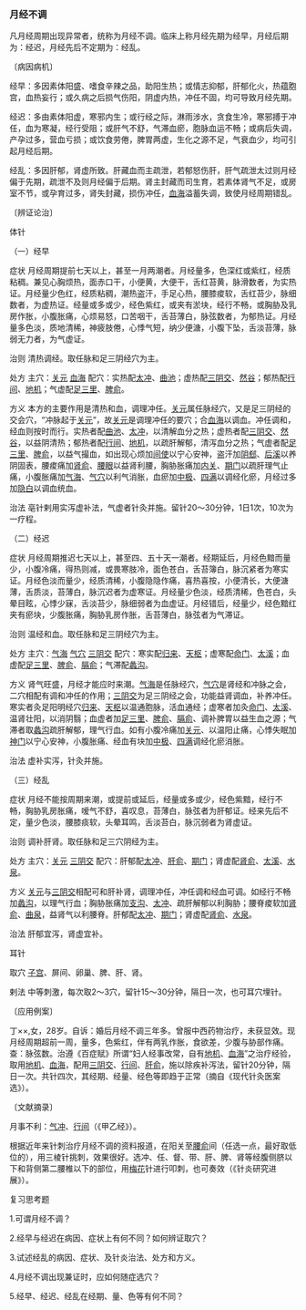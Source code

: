 ### 月经不调

凡月经周期出现异常者，统称为月经不调。临床上称月经先期为经早，月经后期为：经迟，月经先后不定期为：经乱。

〔病因病机〕

经早：多因素体阳盛、嗜食辛辣之品，助阳生热；或情志抑郁，肝郁化火，热蕴胞宫，血热妄行；或久病之后损气伤阳，阴虚内热，冲任不固，均可导致月经先期。

经迟：多由素体阳虚，寒邪内生；或行经之际，淋雨涉水，贪食生冷，寒邪搏于冲任，血为寒凝，经行受阻；或肝气不舒，气滞血瘀，胞脉血运不畅；或病后失调，产孕过多，营血亏损；或饮食劳倦，脾胃两虚，生化之源不足，气衰血少，均可引起月经后期。

经乱：多因肝郁，肾虚所致。肝藏血而主疏泄，若郁怒伤肝，肝气疏泄太过则月经偏于先期，疏泄不及则月经偏于后期。肾主封藏而司生育，若素体肾气不足，或房室不节，或孕育过多，肾失封藏，损伤冲任，[血海](https://www.gmzyjc.com/read/zjs/zjs3.1.4-6-0.0.1.3.10.md)溢蓄失调，致使月经周期错乱。

〔辨证论治〕

体针

（一）经早

症状  月经周期提前七天以上，甚至一月两潮者。月经量多，色深红或紫红，经质粘稠。兼见心胸烦热，面赤口干，小便黄，大便干，舌红苔黄，脉滑数者，为实热证。月经量少色红，经质粘稠，潮热盗汗，手足心热，腰膝痠软，舌红苔少，脉细数者，为虚热证。经量或多或少，经色紫红，或夹有淤块，经行不畅，或胸胁及乳房作胀，小腹胀痛，心烦易怒，口苦咽干，舌苔薄白，脉弦数者，为郁热证。月经量多色淡，质地清稀，神疲肢倦，心悸气短，纳少便溏，小腹下坠，舌淡苔薄，脉弱无力者，为气虚证。

治则  清热调经。取任脉和足三阴经穴为主。

处方  主穴：[关元](https://www.gmzyjc.com/read/zjs/zjs3.2.1-0.1.1.3.4.md)  [血海](https://www.gmzyjc.com/read/zjs/zjs3.1.4-6-0.0.1.3.10.md)  配穴：实热配[太冲](https://www.gmzyjc.com/read/zjs/zjs3.1.9-12-0.0.4.3.3.md)、[曲池](https://www.gmzyjc.com/read/zjs/zjs3.1.1-3-0.1.2.3.11.md)；虚热配[三阴交](https://www.gmzyjc.com/read/zjs/zjs3.1.4-6-0.0.1.3.6.md)、[然谷](https://www.gmzyjc.com/read/zjs/zjs3.1.7-8-0.0.2.3.2.md)；郁热配[行间](https://www.gmzyjc.com/read/zjs/zjs3.1.9-12-0.0.4.3.2.md)、[地机](https://www.gmzyjc.com/read/zjs/zjs3.1.4-6-0.0.1.3.8.md)；气虚配[足三里](https://www.gmzyjc.com/read/zjs/zjs3.1.1-3-0.1.3.3.36.md)、[脾俞](https://www.gmzyjc.com/read/zjs/zjs3.1.7-8-0.0.1.3.20.md)。

方义  本方的主要作用是清热和血，调理冲任。[关元](https://www.gmzyjc.com/read/zjs/zjs3.2.1-0.1.1.3.4.md)属任脉经穴，又是足三阴经的交会穴，“冲脉起于[关元](https://www.gmzyjc.com/read/zjs/zjs3.2.1-0.1.1.3.4.md)”，故[关元](https://www.gmzyjc.com/read/zjs/zjs3.2.1-0.1.1.3.4.md)是调理冲任的要穴；合[血海](https://www.gmzyjc.com/read/zjs/zjs3.1.4-6-0.0.1.3.10.md)以调血。冲任调和，经血则按时而行。实热者配[曲池](https://www.gmzyjc.com/read/zjs/zjs3.1.1-3-0.1.2.3.11.md)、[太冲](https://www.gmzyjc.com/read/zjs/zjs3.1.9-12-0.0.4.3.3.md)，以清解血分之热；虚热者配[三阴交](https://www.gmzyjc.com/read/zjs/zjs3.1.4-6-0.0.1.3.6.md)、[然谷](https://www.gmzyjc.com/read/zjs/zjs3.1.7-8-0.0.2.3.2.md)，以益阴清热；郁热者配[行间](https://www.gmzyjc.com/read/zjs/zjs3.1.9-12-0.0.4.3.2.md)、[地机](https://www.gmzyjc.com/read/zjs/zjs3.1.4-6-0.0.1.3.8.md)，以疏肝解郁，清泻血分之热；气虚者配[足三里](https://www.gmzyjc.com/read/zjs/zjs3.1.1-3-0.1.3.3.36.md)、[脾俞](https://www.gmzyjc.com/read/zjs/zjs3.1.7-8-0.0.1.3.20.md)，以益气撮血，如出现心烦加[间使](https://www.gmzyjc.com/read/zjs/zjs3.1.9-12-0.0.1.3.5.md)以宁心安神，盗汗加[阴郄](https://www.gmzyjc.com/read/zjs/zjs3.1.4-6-0.0.2.3.6.md)、[后溪](https://www.gmzyjc.com/read/zjs/zjs3.1.4-6-0.0.3.3.3.md)以养阴固表，腰痠痛加[肾俞](https://www.gmzyjc.com/read/zjs/zjs3.1.7-8-0.0.1.3.23.md)、[腰眼](https://www.gmzyjc.com/read/zjs/zjs3.4-0.1.2.6.0.md)以益肾利腰，胸胁胀痛加[内关](https://www.gmzyjc.com/read/zjs/zjs3.1.9-12-0.0.1.3.6.md)、[期门](https://www.gmzyjc.com/read/zjs/zjs3.1.9-12-0.0.4.3.14.md)以疏肝理气止痛，小腹胀痛加[气海](https://www.gmzyjc.com/read/zjs/zjs3.2.1-0.1.1.3.6.md)、[气穴](https://www.gmzyjc.com/read/zjs/zjs3.1.7-8-0.0.2.3.13.md)以利气消胀，血瘀加[中极](https://www.gmzyjc.com/read/zjs/zjs3.2.1-0.1.1.3.3.md)、[四满](https://www.gmzyjc.com/read/zjs/zjs3.1.7-8-0.0.2.3.14.md)以调经化瘀，月经过多加[隐白](https://www.gmzyjc.com/read/zjs/zjs3.1.4-6-0.0.1.3.1.md)以调血统血。

治法  亳针剌用实泻虚补法，气虚者针灸并施。留针20～30分钟，1日1次，10次为一疗程。

（二）经迟

症状  月经周期推迟七天以上，甚至四、五十天一潮者。经期延后，月经色黯而量少，小腹冷痛，得热则减，或畏寒肢冷，面色苍白，舌苔簿白，脉沉紧者为寒实证。月经色淡而量少，经质清稀，小腹隐隐作痛，喜热喜按，小便清长，大便溏薄，舌质淡，苔薄白，脉沉迟者为虚寒证。月经量少色淡，经质清稀，色苍白，头晕目眩，心悸少寐，舌淡苔少，脉细弱者为血虚证。月经错后，经量少，经色黯红夹有瘀块，少腹胀痛，胸胁乳房作胀，舌苔薄白，脉弦者为气滞证。

治则  温经和血。取任脉和足三阴经穴为主。

处方  主穴：[气海](https://www.gmzyjc.com/read/zjs/zjs3.2.1-0.1.1.3.6.md)  [气穴](https://www.gmzyjc.com/read/zjs/zjs3.1.7-8-0.0.2.3.13.md)  [三阴交](https://www.gmzyjc.com/read/zjs/zjs3.1.4-6-0.0.1.3.6.md)  配穴：寒实配[归来](https://www.gmzyjc.com/read/zjs/zjs3.1.1-3-0.1.3.3.29.md)、[天枢](https://www.gmzyjc.com/read/zjs/zjs3.1.1-3-0.1.3.3.25.md)；虚寒配[命门](https://www.gmzyjc.com/read/zjs/zjs3.2.2-0.0.1.3.4.md)、[太溪](https://www.gmzyjc.com/read/zjs/zjs3.1.7-8-0.0.2.3.3.md)；血虚配[足三里](https://www.gmzyjc.com/read/zjs/zjs3.1.1-3-0.1.3.3.36.md)、[脾俞](https://www.gmzyjc.com/read/zjs/zjs3.1.7-8-0.0.1.3.20.md)、[膈俞](https://www.gmzyjc.com/read/zjs/zjs3.1.7-8-0.0.1.3.17.md)；气滞配[蠡沟](https://www.gmzyjc.com/read/zjs/zjs3.1.9-12-0.0.4.3.5.md)。

方义  肾气旺盛，月经才能应时来潮。[气海](https://www.gmzyjc.com/read/zjs/zjs3.2.1-0.1.1.3.6.md)是任脉经穴，[气穴](https://www.gmzyjc.com/read/zjs/zjs3.1.7-8-0.0.2.3.13.md)是肾经和冲脉之会，二穴相配有调和冲任的作用；[三阴交](https://www.gmzyjc.com/read/zjs/zjs3.1.4-6-0.0.1.3.6.md)为足三阴经之会，功能益肾调血，补养冲任。寒实者灸足阳明经穴[归来](https://www.gmzyjc.com/read/zjs/zjs3.1.1-3-0.1.3.3.29.md)、[天枢](https://www.gmzyjc.com/read/zjs/zjs3.1.1-3-0.1.3.3.25.md)以温通胞脉，活血通经；虚寒者加灸[命门](https://www.gmzyjc.com/read/zjs/zjs3.2.2-0.0.1.3.4.md)、[太溪](https://www.gmzyjc.com/read/zjs/zjs3.1.7-8-0.0.2.3.3.md)、温肾壮阳，以消阴翳；血虚者加[足三里](https://www.gmzyjc.com/read/zjs/zjs3.1.1-3-0.1.3.3.36.md)、[脾俞](https://www.gmzyjc.com/read/zjs/zjs3.1.7-8-0.0.1.3.20.md)、[膈俞](https://www.gmzyjc.com/read/zjs/zjs3.1.7-8-0.0.1.3.17.md)、调补脾胃以益生血之源；气滞者取[蠡沟](https://www.gmzyjc.com/read/zjs/zjs3.1.9-12-0.0.4.3.5.md)疏肝解郁，理气行血。如有小腹冷痛加[关元](https://www.gmzyjc.com/read/zjs/zjs3.2.1-0.1.1.3.4.md)、以温阳止痛，心悸失眠加[神门](https://www.gmzyjc.com/read/zjs/zjs3.1.4-6-0.0.2.3.7.md)以宁心安神，小腹胀痛、经血有块加[中极](https://www.gmzyjc.com/read/zjs/zjs3.2.1-0.1.1.3.3.md)、[四满](https://www.gmzyjc.com/read/zjs/zjs3.1.7-8-0.0.2.3.14.md)调经化瘀消胀。

治法  虚补实泻，针灸并施。

（三）经乱

症状  月经不能按周期来潮，或提前或延后，经量或多或少，经色紫黯，经行不畅，胸胁乳房胀痛，嗳气不舒，喜叹息，苔薄白，脉弦者为肝郁证。经来先后不定，量少色淡，腰膝痰软，头晕耳鸣，舌淡苔白，脉沉弱者为肾虚证。

治则  调补肝肾。取任脉和足三穴阴经为主。

处方  主穴：[关元](https://www.gmzyjc.com/read/zjs/zjs3.2.1-0.1.1.3.4.md)  [三阴交](https://www.gmzyjc.com/read/zjs/zjs3.1.4-6-0.0.1.3.6.md)  配穴：肝郁配[太冲](https://www.gmzyjc.com/read/zjs/zjs3.1.9-12-0.0.4.3.3.md)、[肝俞](https://www.gmzyjc.com/read/zjs/zjs3.1.7-8-0.0.1.3.18.md)、[期门](https://www.gmzyjc.com/read/zjs/zjs3.1.9-12-0.0.4.3.14.md)；肾虚配[肾俞](https://www.gmzyjc.com/read/zjs/zjs3.1.7-8-0.0.1.3.23.md)、[太溪](https://www.gmzyjc.com/read/zjs/zjs3.1.7-8-0.0.2.3.3.md)、[水泉](https://www.gmzyjc.com/read/zjs/zjs3.1.7-8-0.0.2.3.5.md)。

方义  [关元](https://www.gmzyjc.com/read/zjs/zjs3.2.1-0.1.1.3.4.md)与[三阴交](https://www.gmzyjc.com/read/zjs/zjs3.1.4-6-0.0.1.3.6.md)相配可和肝补肾，调理冲任，冲任调和经血可调。如经行不畅加[蠡沟](https://www.gmzyjc.com/read/zjs/zjs3.1.9-12-0.0.4.3.5.md)，以理气行血；胸胁胀痛加[支沟](https://www.gmzyjc.com/read/zjs/zjs3.1.9-12-0.0.2.3.6.md)、[太冲](https://www.gmzyjc.com/read/zjs/zjs3.1.9-12-0.0.4.3.3.md)、疏肝解郁以利胸胁；腰脊痠软加[肾俞](https://www.gmzyjc.com/read/zjs/zjs3.1.7-8-0.0.1.3.23.md)、[曲泉](https://www.gmzyjc.com/read/zjs/zjs3.1.9-12-0.0.4.3.8.md)，益肾气以利腰脊。肝郁配[太冲](https://www.gmzyjc.com/read/zjs/zjs3.1.9-12-0.0.4.3.3.md)、[期门](https://www.gmzyjc.com/read/zjs/zjs3.1.9-12-0.0.4.3.14.md)；肾虚配[肾俞](https://www.gmzyjc.com/read/zjs/zjs3.1.7-8-0.0.1.3.23.md)、[水泉](https://www.gmzyjc.com/read/zjs/zjs3.1.7-8-0.0.2.3.5.md)。

治法  肝郁宜泻，肾虚宜补。

耳针

取穴  [子宫](https://www.gmzyjc.com/read/zjs/zjs3.4-0.1.3.5.0.md)、屏间、卵巢、脾、肝、肾。

剌法  中等刺激，每次取2～3穴，留针15～30分钟，隔日一次，也可耳穴埋针。

〔应用例案〕

丁××,女，28岁。自诉：婚后月经不调三年多。曾服中西药物治疗，未获显效。现月经周期超前一周，量多，色紫红，伴有两乳作胀，食欲差，少腹与胁部作痛。查：脉弦数。治遵《百症赋》所谓“妇人经事改常，自有[地机](https://www.gmzyjc.com/read/zjs/zjs3.1.4-6-0.0.1.3.8.md)、[血海](https://www.gmzyjc.com/read/zjs/zjs3.1.4-6-0.0.1.3.10.md)”之治疗经验，取用[地机](https://www.gmzyjc.com/read/zjs/zjs3.1.4-6-0.0.1.3.8.md)、[血海](https://www.gmzyjc.com/read/zjs/zjs3.1.4-6-0.0.1.3.10.md)，配用[三阴交](https://www.gmzyjc.com/read/zjs/zjs3.1.4-6-0.0.1.3.6.md)、[行间](https://www.gmzyjc.com/read/zjs/zjs3.1.9-12-0.0.4.3.2.md)、[肝俞](https://www.gmzyjc.com/read/zjs/zjs3.1.7-8-0.0.1.3.18.md)，施以除疾补泻法，留针20分钟，隔日一次。共针四次，其经期、经量、经色等即趋于正常（摘自《现代针灸医案选》）。

〔文献摘录〕

月事不利：[气冲](https://www.gmzyjc.com/read/zjs/zjs3.1.1-3-0.1.3.3.30.md)、[行间](https://www.gmzyjc.com/read/zjs/zjs3.1.9-12-0.0.4.3.2.md)（《甲乙经》）。

根据近年来针刺治疗月经不调的资料报道，在阳关至[腰俞](https://www.gmzyjc.com/read/zjs/zjs3.2.2-0.0.1.3.2.md)间（任选一点，最好取低位的），用三棱针挑刺，效果很好。选冲、任、督、带、肝、脾、肾等经腹侧脐以下和背侧第二腰椎以下的部位，用[梅花](https://www.gmzyjc.com/read/bc/bc11-0.0.20.0.0.md)针进行叩刺，也可奏效（《针炎研究进展》）。

复习思考题

1.可谓月经不调？

2.经早与经迟在病因、症状上有何不同？如何辨证取穴？

3.试述经乱的病因、症状、及针炎治法、处方和方义。

4.月经不调出现兼证时，应如何随症选穴？

5.经早、经迟、经乱在经期、量、色等有何不同？
